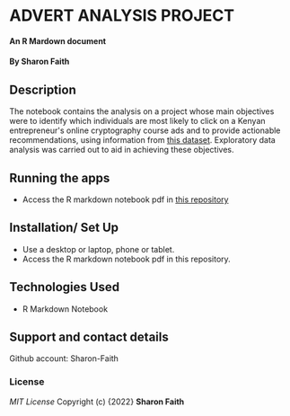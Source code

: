 # ADVERT ANALYSIS PROJECT
#### An R Mardown document
#### By **Sharon Faith**
## Description
The notebook contains the analysis on a project whose main objectives were to identify which individuals are most likely to click on a Kenyan entrepreneur's online cryptography course ads and to provide actionable recommendations, using information from [this dataset](http://bit.ly/IPAdvertisingData). Exploratory data analysis was carried out to aid in achieving these objectives.


## Running the apps
*  Access the R markdown notebook pdf in [this repository](https://github.com/Sharon-Faith/advert-proj)


## Installation/ Set Up
* Use a desktop or laptop, phone or tablet.
* Access the R markdown notebook pdf in this repository.


## Technologies Used
* R Markdown Notebook


## Support and contact details
Github account: Sharon-Faith

### License
*MIT License*
Copyright (c) {2022} **Sharon Faith**

